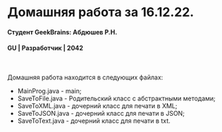 # Домашняя работа за 16.12.22.
#### Студент GeekBrains: Абдюшев Р.Н.
#### GU | Разработчик | 2042
<br>

Домашняя работа находится в следующих файлах:
* MainProg.java - main;
* SaveToFile.java - Родительский класс с абстрактными методами;
* SaveToXML.java - дочерний класс для печати в XML;
* SaveToJSON.java - дочерний класс для печати в JSON;
* SaveToText.java - дочерний класс для печати в txt.

